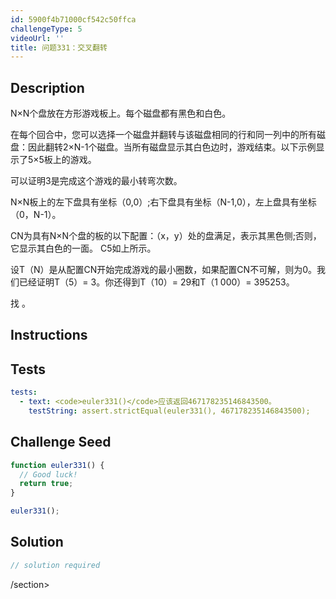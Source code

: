 ```yaml
---
id: 5900f4b71000cf542c50ffca
challengeType: 5
videoUrl: ''
title: 问题331：交叉翻转
---
```


## Description
<section id="description"> N×N个盘放在方形游戏板上。每个磁盘都有黑色和白色。 <p>在每个回合中，您可以选择一个磁盘并翻转与该磁盘相同的行和同一列中的所有磁盘：因此翻转2×N-1个磁盘。当所有磁盘显示其白色边时，游戏结束。以下示例显示了5×5板上的游戏。 </p><p>可以证明3是完成这个游戏的最小转弯次数。 </p><p> N×N板上的左下盘具有坐标（0,0）;右下盘具有坐标（N-1,0），左上盘具有坐标（0，N-1）。 </p><p> CN为具有N×N个盘的板的以下配置：（x，y）处的盘满足，表示其黑色侧;否则，它显示其白色的一面。 C5如上所示。 </p><p>设T（N）是从配置CN开始完成游戏的最小圈数，如果配置CN不可解，则为0。我们已经证明T（5）= 3。你还得到T（10）= 29和T（1 000）= 395253。 </p><p>找 。 </p></section>

## Instructions
<section id="instructions">
</section>

## Tests
<section id='tests'>

```yml
tests:
  - text: <code>euler331()</code>应该返回467178235146843500。
    testString: assert.strictEqual(euler331(), 467178235146843500);

```

</section>

## Challenge Seed
<section id='challengeSeed'>

<div id='js-seed'>

```js
function euler331() {
  // Good luck!
  return true;
}

euler331();

```

</div>



</section>

## Solution
<section id='solution'>

```js
// solution required
```

/section>
